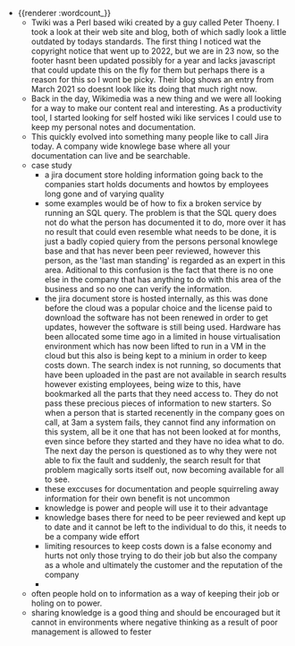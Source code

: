 - {{renderer :wordcount_}}
	- Twiki was a Perl based wiki created by a guy called Peter Thoeny. I took a look at their web site and blog, both of which sadly look a little outdated by todays standards. The first thing I noticed wat the copyright notice that went up to 2022, but we are in 23 now, so the footer hasnt been updated possibly for a year and lacks javascript that could update this on the fly for them but perhaps there is a reason for this so I wont be picky. Their blog shows an entry from March 2021 so doesnt look like its doing that much right now.
	- Back in the day, Wikimedia was a new thing and we were all looking for a way to make our content real and interesting. As a productivity tool, I started looking for self hosted wiki like services I could use to keep my personal notes and documentation.
	- This quickly evolved into something many people like to call Jira today. A company wide knowlege base where all your documentation can live and be searchable.
	- case study
		- a jira document store holding information going back to the companies start holds documents and howtos by employees long gone and of varying quality
		- some examples would be of how to fix a broken service by running an SQL query. The problem is that the SQL query does not do what the person has documented it to do, more over it has no result that could even resemble what needs to be done, it is just a badly copied quiery from the persons personal knowlege base and that has never been peer reviewed, however this person, as the 'last man standing' is regarded as an expert in this area. Aditional to this confusion is the fact that there is no one else in the company that has anything to do with this area of the business and so no one can verify the information.
		- the jira document store is hosted internally, as this was done before the cloud was a popular choice and the license paid to download the software has not been renewed in order to get updates, however the software is still being used. Hardware has been allocated some time ago in a limited in house virtualisation environment which has now been lifted to run in a VM in the cloud but this also is being kept to a minium in order to keep costs down. The search index is not running, so documents that have been uploaded in the past are not available in search results however existing employees, being wize to this, have bookmarked all the parts that they need access to. They do not pass these precious pieces of information to new starters. So when a person that is started recenently in the company goes on call, at 3am a system fails, they cannot find any information on this system, all be it one that has not been looked at for months, even since before they started and they have no idea what to do. The next day the person is questioned as to why they were not able to fix the fault and suddenly, the search result for that problem magically sorts itself out, now becoming available for all to see. 
		- these exccuses for documentation and people squirreling away information for their own benefit is not uncommon 
		- knowledge is power and people will use it to their advantage
		- knowledge bases there for need to be peer reviewed and kept up to date and it cannot be left to the individual to do this, it needs to be a company wide effort
		- limiting resources to keep costs down is a false economy and hurts not only those trying to do their job but also the company as a whole and ultimately the customer and the reputation of the company
		- 
	- often people hold on to information as a way of keeping their job or holing on to power.
	- sharing knowledge is a good thing and should be encouraged but it cannot in environments where negative thinking as a result of poor management is allowed to fester